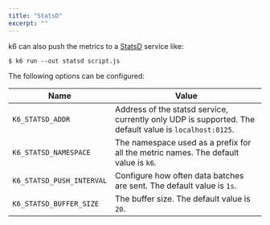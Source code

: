 ```yaml
---
title: "StatsD"
excerpt: ""
---
```


k6 can also push the metrics to a [StatsD](https://github.com/statsd/statsd) service like:

<div class="code-group" data-props='{"labels": ["StatsD"]}'>

```shell
$ k6 run --out statsd script.js
```

</div>

The following options can be configured:

| Name  | Value |
| ------------- | ------------- |
| `K6_STATSD_ADDR` | Address of the statsd service, currently only UDP is supported. The default value is `localhost:8125`. |
| `K6_STATSD_NAMESPACE` | The namespace used as a prefix for all the metric names. The default value is `k6`. |
| `K6_STATSD_PUSH_INTERVAL` | Configure how often data batches are sent. The default value is `1s`. |
| `K6_STATSD_BUFFER_SIZE` | The buffer size. The default value is `20`. |
